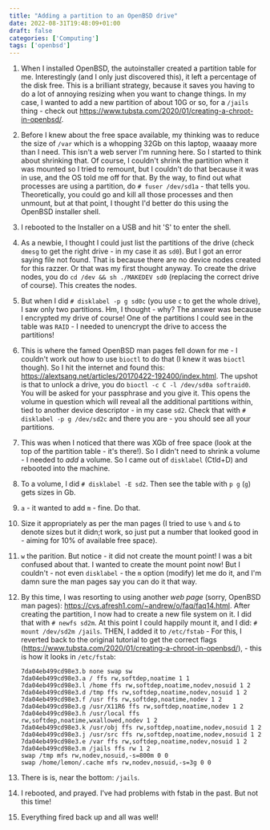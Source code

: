 ```yaml
---
title: "Adding a partition to an OpenBSD drive"
date: 2022-08-31T19:48:09+01:00
draft: false
categories: ['Computing']
tags: ['openbsd']
---
```


1. When I installed OpenBSD, the autoinstaller created a partition table for me. Interestingly (and I only just discovered this), it left a percentage of the disk free. This is a brilliant strategy, because it saves you having to do a lot of annoying resizing when you want to change things. In my case, I wanted to add a new partition of about 10G or so, for a `/jails` thing - check out https://www.tubsta.com/2020/01/creating-a-chroot-in-openbsd/.
1. Before I knew about the free space available, my thinking was to reduce the size of `/var` which is a whopping 32Gb on this laptop, waaaay more than I need. This isn't a web server I'm running here. So I started to think about shrinking that. Of course, I couldn't shrink the partition when it was mounted so I tried to remount, but I couldn't do that because it was in use, and the OS told me off for that. By the way, to find out what processes are using a partition, do `# fuser /dev/sd1a` - that tells you. Theoretically, you could go and kill all those processes and then unmount, but at that point, I thought I'd better do this using the OpenBSD installer shell.
1. I rebooted to the Installer on a USB and hit 'S' to enter the shell.
1. As a newbie, I thought I could just list the partitions of the drive (check `dmesg` to get the right drive - in my case it as `sd0`). But I got an error saying file not found. That is because there are no device nodes created for this razzer. Or that was my first thought anyway. To create the drive nodes, you do `cd /dev && sh ./MAKEDEV sd0` (replacing the correct drive of course). This creates the nodes.
1. But when I did `# disklabel -p g sd0c` (you use `c` to get the whole drive), I saw only two partitions. Hm, I thought - why? The answer was because I encrypted my drive of course! One of the partitions I could see in the table was `RAID` - I needed to unencrypt the drive to access the partitions!
1. This is where the famed OpenBSD man pages fell down for me - I couldn't work out how to use `bioctl` to do that (I knew it was `bioctl` though). So I hit the internet and found this: https://alextsang.net/articles/20170422-192400/index.html.  The upshot is that to unlock a drive, you do `bioctl -c C -l /dev/sd0a softraid0`. You will be asked for your passphrase and you give it. This opens the volume in question which will reveal all the additional partitions within, tied to another device descriptor - in my case `sd2`. Check that with `# disklabel -p g /dev/sd2c` and there you are - you should see all your partitions.
1. This was when I noticed that there was XGb of free space (look at the top of the partition table - it's there!). So I didn't need to shrink a volume - I needed to *add* a volume. So I came out of `disklabel` (Ctld+D) and rebooted into the machine.
1. To a volume, I did `# disklabel -E sd2`. Then see the table with `p g` (`g`) gets sizes in Gb.
1. `a` - it wanted to add `m` - fine. Do that.
1. Size it appropriately as per the man pages (I tried to use `%` and `&` to denote sizes but it didn;t work, so just put a number that looked good in - aiming for 10% of available free space).
1. `w` the parition. But notice - it did not create the mount point! I was a bit confused about that. I wanted to create the mount point now! But I couldn't - not even `disklabel` - the `m` option (modify) let me do it, and I'm damn sure the man pages say you can do it that way.
1. By this time, I was resorting to using another *web page* (sorry, OpenBSD man pages): https://cvs.afresh1.com/~andrew/o/faq/faq14.html. After creating the partition, I now had to create a new file system on it. I did that with `# newfs sd2m`. At this point I could happily mount it, and I did: `# mount /dev/sd2m /jails`. THEN, I added it to `/etc/fstab` - For this, I reverted back to the original tutorial to get the correct flags (https://www.tubsta.com/2020/01/creating-a-chroot-in-openbsd/), - this is how it looks in `/etc/fstab`:

    ```console
    7da04eb499cd98e3.b none swap sw
    7da04eb499cd98e3.a / ffs rw,softdep,noatime 1 1
    7da04eb499cd98e3.l /home ffs rw,softdep,noatime,nodev,nosuid 1 2
    7da04eb499cd98e3.d /tmp ffs rw,softdep,noatime,nodev,nosuid 1 2
    7da04eb499cd98e3.f /usr ffs rw,softdep,noatime,nodev 1 2
    7da04eb499cd98e3.g /usr/X11R6 ffs rw,softdep,noatime,nodev 1 2
    7da04eb499cd98e3.h /usr/local ffs rw,softdep,noatime,wxallowed,nodev 1 2
    7da04eb499cd98e3.k /usr/obj ffs rw,softdep,noatime,nodev,nosuid 1 2
    7da04eb499cd98e3.j /usr/src ffs rw,softdep,noatime,nodev,nosuid 1 2
    7da04eb499cd98e3.e /var ffs rw,softdep,noatime,nodev,nosuid 1 2
    7da04eb499cd98e3.m /jails ffs rw 1 2
    swap /tmp mfs rw,nodev,nosuid,-s=800m 0 0
    swap /home/lemon/.cache mfs rw,nodev,nosuid,-s=3g 0 0
    ```
1. There is is, near the bottom: `/jails`.
1. I rebooted, and prayed. I've had problems with fstab in the past. But not this time!
1. Everything fired back up and all was well!
